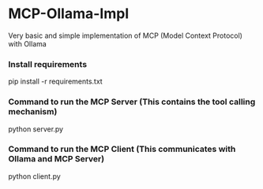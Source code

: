 # MCP-Ollama-Impl
Very basic and simple implementation of MCP (Model Context Protocol) with Ollama

### Install requirements
pip install -r requirements.txt

### Command to run the MCP Server (This contains the tool calling mechanism)
python server.py

### Command to run the MCP Client (This communicates with Ollama and MCP Server)
python client.py <path to server.py>


